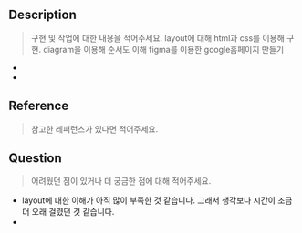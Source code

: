## Description

> 구현 및 작업에 대한 내용을 적어주세요.
layout에 대해 html과 css를 이용해 구현.
diagram을 이용해 순서도 이해
figma를 이용한 google홈페이지 만들기
- 
- 



## Reference

> 참고한 레퍼런스가 있다면 적어주세요.


## Question

> 어려웠던 점이 있거나 더 궁금한 점에 대해 적어주세요.

- layout에 대한 이해가 아직 많이 부족한 것 같습니다. 그래서 생각보다 시간이 조금 더 오래 걸렸던 것 같습니다.
-
